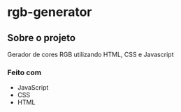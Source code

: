 # rgb-generator

## Sobre o projeto

Gerador de cores RGB utilizando HTML, CSS e Javascript

### Feito com

* JavaScript
* CSS
* HTML

